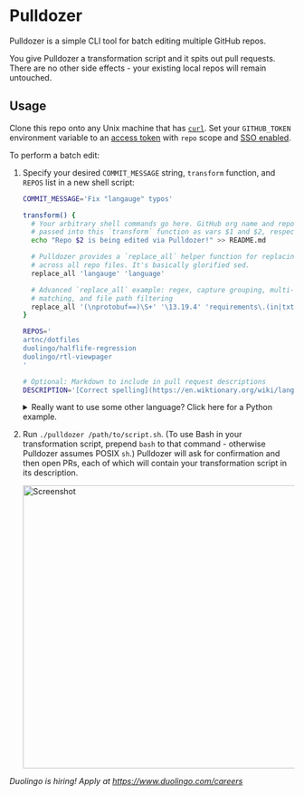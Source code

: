 # Pulldozer

Pulldozer is a simple CLI tool for batch editing multiple GitHub repos.

You give Pulldozer a transformation script and it spits out pull requests. There are no other side effects - your existing local repos will remain untouched.

## Usage

Clone this repo onto any Unix machine that has [`curl`](https://brewinstall.org/install-curl-on-mac-with-brew/). Set your `GITHUB_TOKEN` environment variable to an [access token](https://github.com/settings/tokens) with `repo` scope and [SSO enabled](https://docs.github.com/en/github/authenticating-to-github/authorizing-a-personal-access-token-for-use-with-saml-single-sign-on).

To perform a batch edit:

1.  Specify your desired `COMMIT_MESSAGE` string, `transform` function, and `REPOS` list in a new shell script:

    ```sh
    COMMIT_MESSAGE='Fix "langauge" typos'

    transform() {
      # Your arbitrary shell commands go here. GitHub org name and repo name are
      # passed into this `transform` function as vars $1 and $2, respectively.
      echo "Repo $2 is being edited via Pulldozer!" >> README.md

      # Pulldozer provides a `replace_all` helper function for replacing text
      # across all repo files. It's basically glorified sed.
      replace_all 'langauge' 'language'

      # Advanced `replace_all` example: regex, capture grouping, multi-line
      # matching, and file path filtering
      replace_all '(\nprotobuf==)\S+' '\13.19.4' 'requirements\.(in|txt)$'
    }

    REPOS='
    artnc/dotfiles
    duolingo/halflife-regression
    duolingo/rtl-viewpager
    '

    # Optional: Markdown to include in pull request descriptions
    DESCRIPTION='[Correct spelling](https://en.wiktionary.org/wiki/language)'
    ```

    <details><summary>Really want to use some other language? Click here for a Python example.</summary>

    The transform functions below will add a `spring.application.name=$REPO_NAME` line immediately after the `app.environment` line in all files matching `src/main/resources/*.properties` that don't already contain a `spring.application.name` line.

    - Python version:

      ```sh
      transform() {
        python3 - << EOF
      import re
      import subprocess

      git_paths = subprocess.check_output("git grep --cached -l ''", shell=True)
      for path in git_paths.decode().splitlines():
          if not re.search(r'^src/main/resources/.*\.properties$', path):
              continue
          with open(path) as f:
              contents = f.read()
          if re.search(r'spring\.application\.name', contents):
              continue
          with open(path, 'w') as f:
              f.write(re.sub(r'(app\.environment=\w*)', r'\1\nspring.application.name=${2}', contents))
      EOF
      }
      ```

    - Shell version:
      ```sh
      transform() {
        for path in $(git grep --cached -l ''); do
          if ! printf %s "${path}" | grep -qE '^src/main/resources/.*\.properties$'; then
            continue
          fi
          if grep -qF 'spring.application.name' "${path}"; then
            continue
          fi
          sed -E -i "s/(app\.environment=\w*)/\1\nspring.application.name=${2}/g" "${path}"
        done
      }
      ```

    </details>

1.  Run `./pulldozer /path/to/script.sh`. (To use Bash in your transformation script, prepend `bash` to that command - otherwise Pulldozer assumes POSIX `sh`.) Pulldozer will ask for confirmation and then open PRs, each of which will contain your transformation script in its description.

    <img src=".github/screenshot.png" alt="Screenshot" width="500">

_Duolingo is hiring! Apply at https://www.duolingo.com/careers_
